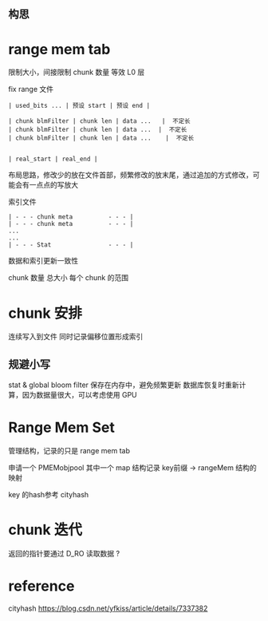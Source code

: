 
构思
---

# range mem tab
限制大小，间接限制 chunk 数量
等效 L0 层

fix range 文件
```
| used_bits ... | 预设 start | 预设 end |
```

```
| chunk blmFilter | chunk len | data ...   |  不定长
| chunk blmFilter | chunk len | data ...  |  不定长
| chunk blmFilter | chunk len | data ...    |  不定长


| real_start | real_end |
```
布局思路，修改少的放在文件首部，频繁修改的放末尾，通过追加的方式修改，可能会有一点点的写放大

索引文件
```
| - - - chunk meta          - - - |
| - - - chunk meta          - - - |
...
...
| - - - Stat                - - - |
```

数据和索引更新一致性

chunk 数量 总大小
每个 chunk 的范围


# chunk 安排
连续写入到文件
同时记录偏移位置形成索引


## 规避小写
stat & global bloom filter 保存在内存中，避免频繁更新
数据库恢复时重新计算，因为数据量很大，可以考虑使用 GPU

# Range Mem Set
管理结构，记录的只是 range mem tab

申请一个 PMEMobjpool 其中一个 map 结构记录 key前缀 -> rangeMem 结构的映射

key 的hash参考 cityhash

# chunk 迭代
返回的指针要通过 D_RO 读取数据 ?


# reference
cityhash
<https://blog.csdn.net/yfkiss/article/details/7337382>  